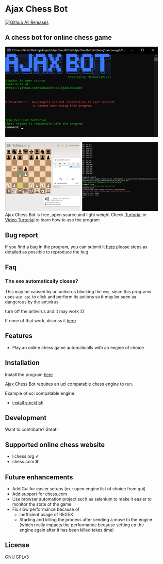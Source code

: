 # Ajax Chess Bot
[![Github All Releases](https://img.shields.io/github/downloads/KuhakuPixel/AjaxChessBot/total.svg)]()
## A chess bot for online chess game
![ScreenShot](docs/MainScreenShot.png)

![ScreenShot](docs/Turtorial/Help11.png)
Ajax Chess Bot is free ,open source and light weight Check [Turtorial](https://github.com/KuhakuPixel/AjaxChessBot/tree/master/docs/Turtorial) or [Video Turtorial](https://www.youtube.com/watch?v=0B-lAP5APhU&ab_channel=Hakuku) to learn how to use the program
## Bug report

If you find a bug in the program, you can submit it
[here](https://github.com/KuhakuPixel/AjaxChessBot/issues) 
please steps as detailed as possible
to reproduce the bug
## Faq

### The exe automatically closes?
This may be caused by an antivirus blocking the `exe`, since 
this programs uses `win api` to click and perform its actions
so it may be seen as dangerous by the antivirus

turn off the antivirus and it may work :D

If none of that work, discuss it [here](https://github.com/KuhakuPixel/AjaxChessBot/issues/3) 
## Features

- Play an online chess game automatically with an engine of choice


## Installation
Install the program [here](https://github.com/KuhakuPixel/AjaxChessBot/releases/tag/1.00)

Ajax Chess Bot  requires an uci compatable chess engine  to run.

Example of uci compatable engine:
 - [install stockfish](https://stockfishchess.org/download/)


## Development

Want to contribute? Great!

## Supported online chess website
 - lichess.org ✔
 - chess.com ❌

## Future enhancements
- Add Gui for easier setups (ex : open engine list of choice from gui)
- Add support for chess.com
- Use browser automation project such as selenium to make it easier to monitor the state of the game
- Fix slow performance because of 
  - inefficient usage of REGEX
  - Starting and killing the process after sending a move to the engine 
    (which really impacts the performance because setting up the engine again after it has been killed takes time)
## License

[GNU GPLv3](https://github.com/KuhakuPixel/AjaxChessBot/blob/master/LICENSE)


